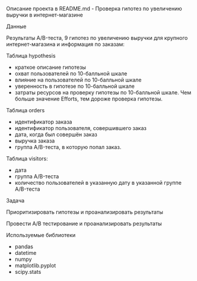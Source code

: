 Описание проекта в README.md - Проверка гипотез по увеличению выручки в интернет-магазине


Данные

Результаты A/B-теста, 9 гипотез по увеличению выручки для крупного интернет-магазина и информация по заказам:

Таблица hypothesis
- краткое описание гипотезы
- охват пользователей по 10-балльной шкале
- влияние на пользователей по 10-балльной шкале
- уверенность в гипотезе по 10-балльной шкале
- затраты ресурсов на проверку гипотезы по 10-балльной шкале. Чем больше значение Efforts, тем дороже проверка гипотезы.

Таблица orders
- идентификатор заказа
- идентификатор пользователя, совершившего заказ
- дата, когда был совершён заказ
-  выручка заказа
- группа A/B-теста, в которую попал заказ.

Таблица visitors:
- дата
- группа A/B-теста
- количество пользователей в указанную дату в указанной группе A/B-теста

Задача

Приоритизировать гипотезы и проанализировать результаты

Провести А/B тестирование и проанализировать результаты


Используемые библиотеки

- pandas
- datetime
- numpy
- matplotlib.pyplot
- scipy.stats
